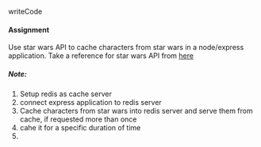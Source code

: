 writeCode

#### Assignment

Use star wars API to cache characters from star wars in a node/express application.
Take a reference for star wars API from [here](https://swapi.dev/)

##### Note:
1. Setup redis as cache server
2. connect express application to redis server
3. Cache characters from star wars into redis server and serve them from cache, if requested more than once
4. cahe it for a specific duration of time
5. 
